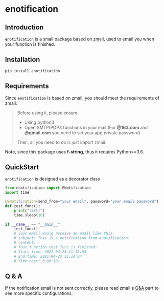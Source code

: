 # enotification

## Introduction

`enotification` is a small package based on [zmail](https://github.com/zhangyunhao116/zmail), used to email you when your function is finished.

## Installation

`pip install enotification`

## Requirements

Since `enotification` is based on zmail, you should meet the requirements of zmail:

>Before using it, please ensure:
>
>- Using python3
>- Open SMTP/POP3 functions in your mail (For **@163.com** and **@gmail.com** you need to set your app private password)
>
>Then, all you need to do is just import zmail.

Note, since this package uses **f-string**, thus it requires Python>=3.6.

## QuickStart

`enotification` is designed as a decorator class

```python
from enotification import ENotification
import time

@ENotification(send_from="your email", password="your email password")
def test_func():
    print("test!")
    time.sleep(10)
    
if __name__ == "__main__":
    test_func()
    # your email would receive an email like this:
    # subject: This is a notification from enotification!
    # content: 
    # Your function test_func is finished!
    # Start time: 2021-04-23 11:13:54
    # End time: 2021-04-23 11:14:04
    # Time cost: 0:00:10!

```

## Q & A

If the notification email is not sent correctly, please read zmail's [Q&A](https://github.com/zhangyunhao116/zmail#qa) part to see more specific configurations.

